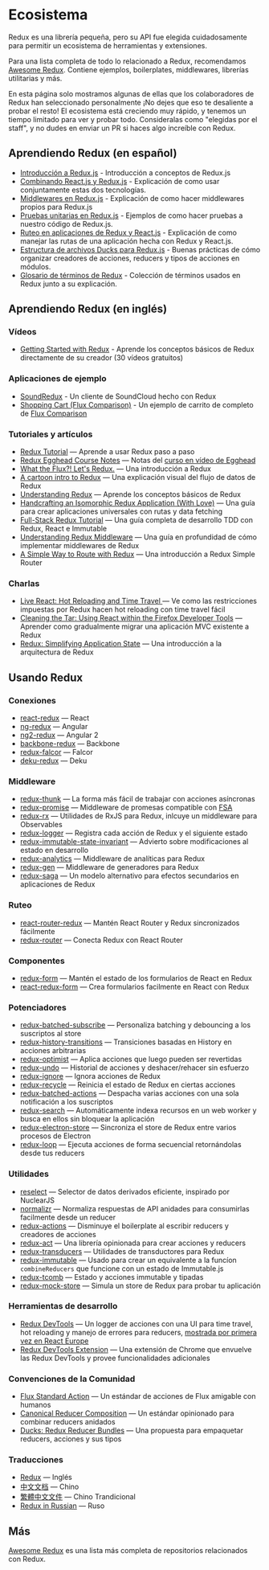 # Ecosistema
Redux es una librería pequeña, pero su API fue elegida cuidadosamente para permitir un ecosistema de herramientas y extensiones.

Para una lista completa de todo lo relacionado a Redux, recomendamos [Awesome Redux](https://github.com/xgrommx/awesome-redux). Contiene ejemplos, boilerplates, middlewares, librerías utilitarias y más.

En esta página solo mostramos algunas de ellas que los colaboradores de Redux han seleccionado personalmente ¡No dejes que eso te desaliente a probar el resto! El ecosistema está creciendo muy rápido, y tenemos un tiempo limitado para ver y probar todo. Consideralas como "elegidas por el staff", y no dudes en enviar un PR si haces algo increíble con Redux.

## Aprendiendo Redux (en español)
- [Introducción a Redux.js](https://medium.com/react-redux/introducci%C3%B3n-a-redux-js-8bdf4fe0751e) - Introducción a conceptos de Redux.js
- [Combinando React.js y Redux.js](https://medium.com/react-redux/combinando-react-js-y-redux-js-7b45a9dc39ac) - Explicación de como usar conjuntamente estas dos tecnologías.
- [Middlewares en Redux.js](https://medium.com/react-redux/middlewares-en-redux-js-88081fcd6c91) - Explicación de como hacer middlewares propios para Redux.js
- [Pruebas unitarias en Redux.js](https://medium.com/react-redux/pruebas-unitarias-en-redux-js-d7285c013123) - Ejemplos de como hacer pruebas a nuestro código de Redux.js.
- [Ruteo en aplicaciones de Redux y React.js](https://medium.com/react-redux/ruteo-en-aplicaciones-de-redux-y-react-js-d62de452bf1b) - Explicación de como manejar las rutas de una aplicación hecha con Redux y React.js.
- [Estructura de archivos Ducks para Redux.js](https://medium.com/react-redux/estructura-de-archivos-ducks-para-redux-js-36bb56a70cb3#.z7qq00d55) - Buenas prácticas de cómo organizar creadores de acciones, reducers y tipos de acciones en módulos.
- [Glosario de términos de Redux](https://medium.com/react-redux/glosario-de-términos-de-redux-c2bca005ca69) - Colección de términos usados en Redux junto a su explicación.

## Aprendiendo Redux (en inglés)
### Vídeos
- [Getting Started with Redux](https://egghead.io/series/getting-started-with-redux) - Aprende los conceptos básicos de Redux directamente de su creador (30 vídeos gratuitos)

### Aplicaciones de ejemplo
- [SoundRedux](https://github.com/andrewngu/sound-redux) - Un cliente de SoundCloud hecho con Redux
- [Shopping Cart (Flux Comparison)](https://github.com/voronianski/flux-comparison/tree/master/redux) - Un ejemplo de carrito de completo de [Flux Comparison](https://github.com/voronianski/flux-comparison)

### Tutoriales y artículos
- [Redux Tutorial](https://github.com/happypoulp/redux-tutorial) — Aprende a usar Redux paso a paso
- [Redux Egghead Course Notes](https://github.com/tayiorbeii/egghead.io_redux_course_notes) — Notas del [curso en vídeo de Egghead](https://egghead.io/series/getting-started-with-redux)
- [What the Flux?! Let's Redux.](https://blog.andyet.com/2015/08/06/what-the-flux-lets-redux) — Una introducción a Redux
- [A cartoon intro to Redux](https://code-cartoons.com/a-cartoon-intro-to-redux-3afb775501a6) — Una explicación visual del flujo de datos de Redux
- [Understanding Redux](http://www.youhavetolearncomputers.com/blog/2015/9/15/a-conceptual-overview-of-redux-or-how-i-fell-in-love-with-a-javascript-state-container) — Aprende los conceptos básicos de Redux
- [Handcrafting an Isomorphic Redux Application (With Love)](https://medium.com/@bananaoomarang/handcrafting-an-isomorphic-redux-application-with-love-40ada4468af4) — Una guía para crear aplicaciones universales con rutas y data fetching
- [Full-Stack Redux Tutorial](http://teropa.info/blog/2015/09/10/full-stack-redux-tutorial.html) — Una guía completa de desarrollo TDD con Redux, React e Immutable
- [Understanding Redux Middleware](https://medium.com/@meagle/understanding-87566abcfb7a#.l033pyr02) — Una guía en profundidad de cómo implementar middlewares de Redux
- [A Simple Way to Route with Redux](http://jlongster.com/A-Simple-Way-to-Route-with-Redux) — Una introducción a Redux Simple Router

### Charlas
- [Live React: Hot Reloading and Time Travel ](http://youtube.com/watch?v=xsSnOQynTHs) — Ve como las restricciones impuestas por Redux hacen hot reloading con time travel fácil
- [Cleaning the Tar: Using React within the Firefox Developer Tools](https://www.youtube.com/watch?v=qUlRpybs7_c) — Aprender como gradualmente migrar una aplicación MVC existente a Redux
- [Redux: Simplifying Application State](https://www.youtube.com/watch?v=okdC5gcD-dM) — Una introducción a la arquitectura de Redux

## Usando Redux
### Conexiones
- [react-redux](https://github.com/gaearon/react-redux) — React
- [ng-redux](https://github.com/wbuchwalter/ng-redux) — Angular
- [ng2-redux](https://github.com/wbuchwalter/ng2-redux) — Angular 2
- [backbone-redux](https://github.com/redbooth/backbone-redux) — Backbone
- [redux-falcor](https://github.com/ekosz/redux-falcor) — Falcor
- [deku-redux](https://github.com/troch/deku-redux) — Deku

### Middleware
- [redux-thunk](http://github.com/gaearon/redux-thunk) — La forma más fácil de trabajar con acciones asíncronas
- [redux-promise](https://github.com/acdlite/redux-promise) — Middleware de promesas compatible con [FSA](https://github.com/acdlite/flux-standard-action)
- [redux-rx](https://github.com/acdlite/redux-rx) — Utilidades de RxJS para Redux, inlcuye un middleware para Observables
- [redux-logger](https://github.com/fcomb/redux-logger) — Registra cada acción de Redux y el siguiente estado
- [redux-immutable-state-invariant](https://github.com/leoasis/redux-immutable-state-invariant) — Advierto sobre modificaciones al estado en desarrollo
- [redux-analytics](https://github.com/markdalgleish/redux-analytics) — Middleware de analíticas para Redux
- [redux-gen](https://github.com/weo-edu/redux-gen) — Middleware de generadores para Redux
- [redux-saga](https://github.com/yelouafi/redux-saga) — Un modelo alternativo para efectos secundarios en aplicaciones de Redux

### Ruteo
- [react-router-redux](https://github.com/rackt/react-router-redux) — Mantén React Router y Redux sincronizados fácilmente
- [redux-router](https://github.com/acdlite/redux-router) — Conecta Redux con React Router

### Componentes
- [redux-form](https://github.com/erikras/redux-form) — Mantén el estado de los formularios de React en Redux
- [react-redux-form](https://github.com/davidkpiano/react-redux-form) — Crea formularios facilmente en React con Redux

### Potenciadores
- [redux-batched-subscribe](https://github.com/tappleby/redux-batched-subscribe) — Personaliza batching y debouncing a los suscriptos al store
- [redux-history-transitions](https://github.com/johanneslumpe/redux-history-transitions) — Transiciones basadas en History en acciones arbitrarias
- [redux-optimist](https://github.com/ForbesLindesay/redux-optimist) — Aplica acciones que luego pueden ser revertidas
- [redux-undo](https://github.com/omnidan/redux-undo) — Historial de acciones y deshacer/rehacer sin esfuerzo
- [redux-ignore](https://github.com/omnidan/redux-ignore) — Ignora acciones de Redux
- [redux-recycle](https://github.com/omnidan/redux-recycle) — Reinicia el estado de Redux en ciertas acciones
- [redux-batched-actions](https://github.com/tshelburne/redux-batched-actions) — Despacha varias acciones con una sola notificación a los suscriptos
- [redux-search](https://github.com/treasure-data/redux-search) — Automáticamente indexa recursos en un web worker y busca en ellos sin bloquear la aplicación
- [redux-electron-store](https://github.com/samiskin/redux-electron-store) — Sincroniza el store de Redux entre varios procesos de Electron
- [redux-loop](https://github.com/raisemarketplace/redux-loop) — Ejecuta acciones de forma secuencial retornándolas desde tus reducers

### Utilidades
- [reselect](https://github.com/faassen/reselect) — Selector de datos derivados eficiente, inspirado por NuclearJS
- [normalizr](https://github.com/gaearon/normalizr) — Normaliza respuestas de API anidades para consumirlas facilmente desde un reducer
- [redux-actions](https://github.com/acdlite/redux-actions) — Disminuye el boilerplate al escribir reducers y creadores de acciones
- [redux-act](https://github.com/pauldijou/redux-act) — Una librería opinionada para crear acciones y reducers
- [redux-transducers](https://github.com/acdlite/redux-transducers) — Utilidades de transductores para Redux
- [redux-immutable](https://github.com/gajus/redux-immutable) — Usado para crear un equivalente a la funcíon `combineReducers` que funcione con un estado de Immutable.js
- [redux-tcomb](https://github.com/gcanti/redux-tcomb) — Estado y acciones immutable y tipadas
- [redux-mock-store](https://github.com/arnaudbenard/redux-mock-store) — Simula un store de Redux para probar tu aplicación

### Herramientas de desarrollo
- [Redux DevTools](http://github.com/gaearon/redux-devtools) — Un logger de acciones con una UI para time travel, hot reloading y manejo de errores para reducers, [mostrada por primera vez en React Europe](https://www.youtube.com/watch?v=xsSnOQynTHs)
- [Redux DevTools Extension](https://github.com/zalmoxisus/redux-devtools-extension) — Una extensión de Chrome que envuelve las Redux DevTools y provee funcionalidades adicionales

### Convenciones de la Comunidad
- [Flux Standard Action](https://github.com/acdlite/flux-standard-action) — Un estándar de acciones de Flux amigable con humanos
- [Canonical Reducer Composition](https://github.com/gajus/canonical-reducer-composition) — Un estándar opinionado para combinar reducers anidados
- [Ducks: Redux Reducer Bundles](https://github.com/erikras/ducks-modular-redux) — Una propuesta para empaquetar reducers, acciones y sus tipos

### Traducciones
- [Redux](http://redux.js.org/) — Inglés
- [中文文档](http://camsong.github.io/redux-in-chinese/) — Chino
- [繁體中文文件](https://github.com/chentsulin/redux) — Chino Trandicional
- [Redux in Russian](https://github.com/rajdee/redux-in-russian) — Ruso

## Más
[Awesome Redux](https://github.com/xgrommx/awesome-redux) es una lista más completa de repositorios relacionados con Redux.
